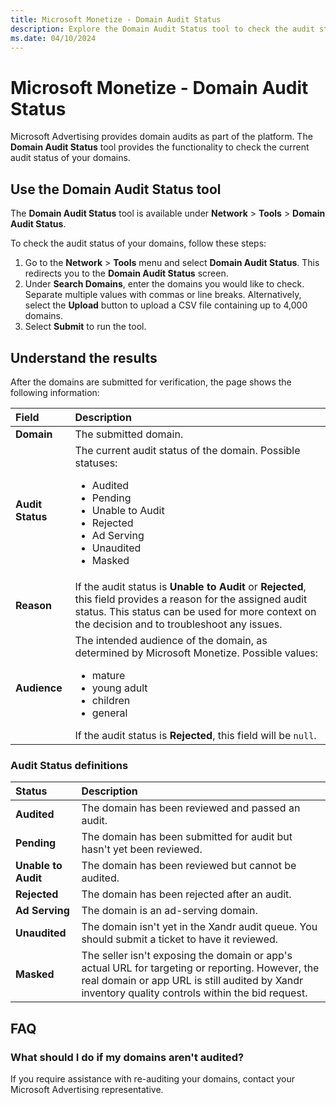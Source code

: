 ```yaml
---
title: Microsoft Monetize - Domain Audit Status
description: Explore the Domain Audit Status tool to check the audit status of your domains and access various associated information.
ms.date: 04/10/2024
---
```


# Microsoft Monetize - Domain Audit Status

Microsoft Advertising provides domain audits as part of the platform. The **Domain Audit Status** tool provides the functionality to check the current audit status of your domains.

## Use the Domain Audit Status tool

The **Domain Audit Status** tool is available under **Network** > **Tools** > **Domain Audit Status**.

To check the audit status of your domains, follow these steps:

1. Go to the **Network** > **Tools** menu and select **Domain Audit Status**. This redirects you to the **Domain Audit Status** screen.
1. Under **Search Domains**, enter the domains you would like to check. Separate multiple values with commas or line breaks. Alternatively, select the **Upload** button to upload a CSV file containing up to 4,000 domains.
1. Select **Submit** to run the tool.

## Understand the results

After the domains are submitted for verification, the page shows the following information:

| Field | Description |
|:--|:--|
| **Domain** | The submitted domain. |
| **Audit Status** | The current audit status of the domain. Possible statuses:<ul><li>Audited</li><li>Pending</li><li>Unable to Audit</li><li>Rejected</li><li>Ad Serving</li><li>Unaudited</li><li>Masked</li></ul> |
| **Reason** | If the audit status is **Unable to Audit** or **Rejected**, this field provides a reason for the assigned audit status. This status can be used for more context on the decision and to troubleshoot any issues. |
| **Audience** | The intended audience of the domain, as determined by Microsoft Monetize. Possible values:<ul><li>mature</li><li>young adult</li><li>children</li><li>general</li></ul>If the audit status is **Rejected**, this field will be `null`. |

### Audit Status definitions

| Status | Description |
|:--|:--|
| **Audited** | The domain has been reviewed and passed an audit. |
| **Pending** | The domain has been submitted for audit but hasn't yet been reviewed. |
| **Unable to Audit** | The domain has been reviewed but cannot be audited. |
| **Rejected** | The domain has been rejected after an audit. |
| **Ad Serving** | The domain is an ad-serving domain. |
| **Unaudited** | The domain isn't yet in the Xandr audit queue. You should submit a ticket to have it reviewed. |
| **Masked** | The seller isn't exposing the domain or app's actual URL for targeting or reporting. However, the real domain or app URL is still audited by Xandr inventory quality controls within the bid request. |

## FAQ

### What should I do if my domains aren't audited?

If you require assistance with re-auditing your domains, contact your Microsoft Advertising representative.
